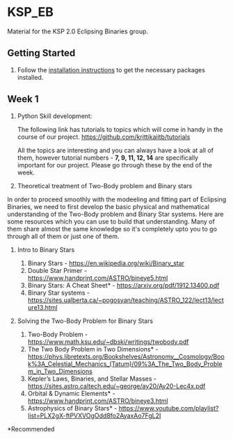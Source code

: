 # KSP_EB
Material for the KSP 2.0 Eclipsing Binaries group.

## Getting Started

1. Follow the [installation instructions](Install_Instructions/Install.md) to get the necessary packages installed.

## Week 1

1. Python Skill development: 
   
   The following link has tutorials to topics which will come in handy in the course of our project. https://github.com/krittikaiitb/tutorials 
   
   All the topics are interesting and you can always have a look at all of them, however tutorial numbers - **7, 9, 11, 12, 14** are specifically important for our project. Please go through these by the end of the week.

2. Theoretical treatment of Two-Body problem and Binary stars

In order to proceed smoothly with the modeeling and fitting part of Eclipsing Binaries, we need to first develop the basic physical and mathematical understanding of the Two-Body problem and Binary Star systems. Here are some resources which you can use to build that understanding. Many of them share almost the same knowledge so it's completely upto you to go through all of them or just one of them.

  1. Intro to Binary Stars
        1. Binary Stars - https://en.wikipedia.org/wiki/Binary_star 
        2. Double Star Primer - https://www.handprint.com/ASTRO/bineye5.html
        3. Binary Stars: A Cheat Sheet* - https://arxiv.org/pdf/1912.13400.pdf
        4. Binary Star systems - https://sites.ualberta.ca/~pogosyan/teaching/ASTRO_122/lect13/lecture13.html
  
  2. Solving the Two-Body Problem for Binary Stars
        1. Two-Body Problem - https://www.math.ksu.edu/~dbski/writings/twobody.pdf
        2. The Two Body Problem in Two Dimensions* - https://phys.libretexts.org/Bookshelves/Astronomy__Cosmology/Book%3A_Celestial_Mechanics_(Tatum)/09%3A_The_Two_Body_Problem_in_Two_Dimensions
        3. Kepler’s Laws, Binaries, and Stellar Masses - https://sites.astro.caltech.edu/~george/ay20/Ay20-Lec4x.pdf
        4. Orbital & Dynamic Elements* - https://www.handprint.com/ASTRO/bineye3.html
        5. Astrophysics of Binary Stars* - https://www.youtube.com/playlist?list=PLX2gX-ftPVXVOgOdd8fo2AyaxAo7FgL2I

*Recommended
